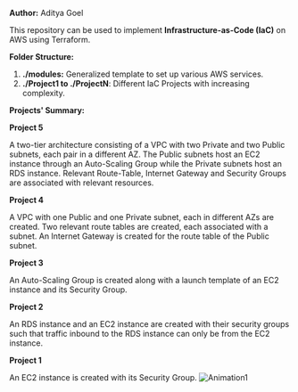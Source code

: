 **Author:** Aditya Goel 

This repository can be used to implement **Infrastructure-as-Code (IaC)** on AWS using Terraform.

**Folder Structure:**
1. **./modules:** Generalized template to set up various AWS services.
2. **./Project1 to ./ProjectN**: Different IaC Projects with increasing complexity.

**Projects' Summary:**

**Project 5**

A two-tier architecture consisting of a VPC with two Private and two Public subnets, each pair in a different AZ. The Public subnets host an EC2 instance through an Auto-Scaling Group while the Private subnets host an RDS instance. Relevant Route-Table, Internet Gateway and Security Groups are associated with relevant resources.


**Project 4**

A VPC with one Public and one Private subnet, each in different AZs are created. Two relevant route tables are created, each associated with a subnet. An Internet Gateway is created for the route table of the Public subnet.


**Project 3**

An Auto-Scaling Group is created along with a launch template of an EC2 instance and its Security Group.


**Project 2**

An RDS instance and an EC2 instance are created with their security groups such that traffic inbound to the RDS instance can only be from the EC2 instance.


**Project 1**

An EC2 instance is created with its Security Group.
![Animation1](https://github.com/adityagoel-mata/Terraform-AWS-Configs/assets/50823187/f2e35cc0-04a1-4b83-add4-1ff1bbc809d7)

